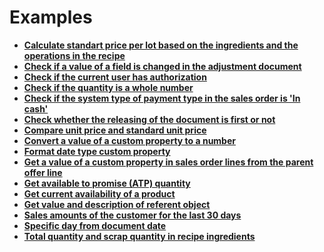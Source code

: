 # Examples

- **[Calculate standart price per lot based on the ingredients and the operations in the recipe](https://docs.erp.net/tech/advanced/calculated-attributes/examples/calculate-standartpriceperlot.html)**
- **[Check if a value of a field is changed in the adjustment document](https://docs.erp.net/tech/advanced/calculated-attributes/examples/check-if-field-is-changed-in-adjustment.html)**
- **[Check if the current user has authorization](https://docs.erp.net/tech/advanced/calculated-attributes/examples/check-if-user-has-authorization.html)**
- **[Check if the quantity is a whole number](https://docs.erp.net/tech/advanced/calculated-attributes/examples/check-if-quantity-is-whole-number.html)**
- **[Check if the system type of payment type in the sales order is 'In cash'](https://docs.erp.net/tech/advanced/calculated-attributes/examples/check-if-system-type-is-in-cash.html)**
- **[Check whether the releasing of the document is first or not](https://docs.erp.net/tech/advanced/calculated-attributes/examples/check-for-first-releasing.html)**
- **[Compare unit price and standard unit price](https://docs.erp.net/tech/advanced/calculated-attributes/examples/compare-unit-and-standard-unit-price.html)**
- **[Convert a value of a custom property to a number](https://docs.erp.net/tech/advanced/calculated-attributes/examples/convert-property-to-number.html)**
- **[Format date type custom property](https://docs.erp.net/tech/advanced/calculated-attributes/examples/format-property-date.html)**
- **[Get a value of a custom property in sales order lines from the parent offer line](https://docs.erp.net/tech/advanced/calculated-attributes/examples/get-custom-property-from-parent-offer-line.html)**
- **[Get available to promise (ATP) quantity](https://docs.erp.net/tech/advanced/calculated-attributes/examples/get-atp.html)**
- **[Get current availability of a product](https://docs.erp.net/tech/advanced/calculated-attributes/examples/get-current-availability-of-product.html)**
- **[Get value and description of referent object](https://docs.erp.net/tech/advanced/calculated-attributes/examples/get-value-and-description-of-referent-object.html)**
- **[Sales amounts of the customer for the last 30 days](https://docs.erp.net/tech/advanced/calculated-attributes/examples/sales-amounts-last-30-days.html)**
- **[Specific day from document date](https://docs.erp.net/tech/advanced/calculated-attributes/examples/day-from-document-date.html)**
- **[Total quantity and scrap quantity in recipe ingredients](https://docs.erp.net/tech/advanced/calculated-attributes/examples/total-quantity-and-scrap-in-recipe-ingredients.html)**
